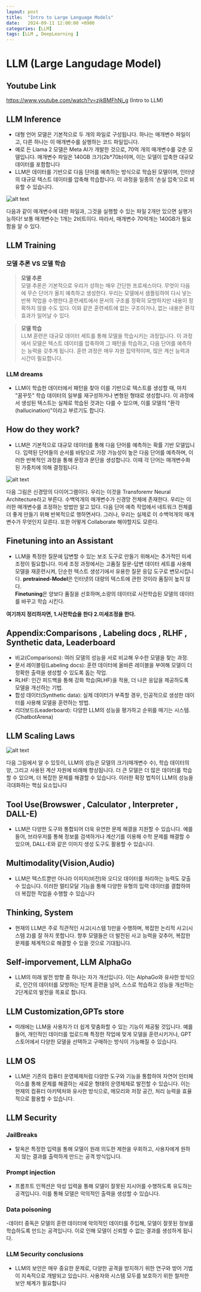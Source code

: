 ```yaml
---
layout: post
title:  "Intro to Large Language Models"
date:   2024-09-11 12:00:00 +0900
categories: [LLM]
tags: [LLM , DeepLearning ]
---
```


# LLM (Large Langudage Model)

##

## Youtube Link 
https://www.youtube.com/watch?v=zjkBMFhNj_g (Intro to LLM)

## LLM Inference

- 대형 언어 모델은 기본적으로 두 개의 파일로 구성됩니다. 하나는 매개변수 파일이고, 다른 하나는 이 매개변수를 실행하는 코드 파일입니다.
- 예로 든 Llama 2 모델은 Meta AI가 개발한 것으로, 70억 개의 매개변수를 갖춘 모델입니다. 매개변수 파일은 140GB 크기(2b*70b)이며, 이는 모델이 압축한 대규모 데이터를 포함합니다
- LLM은 데이터를 기반으로 다음 단어를 예측하는 방식으로 학습된 모델이며, 인터넷의 대규모 텍스트 데이터를 압축해 학습합니다. 이 과정을 일종의 ‘손실 압축’으로 비유할 수 있습니다.

![alt text](../assets/png/캡처.PNG)

다음과 같이 매개변수에 대한 파일과, 그것을 실행할 수 있는 파일 2개만 있으면 실행가능하다!
보통 매개변수는 1개는 2비트이다. 따라서, 매개변수 70억개는 140GB가 필요함을 알 수 있다. 



## LLM Training 

### 모델 추론 VS 모델 학습 

>**모델 추론**  
모델 추론은 기본적으로 우리가 성하는 매우 간단한 프로세스이다. 무엇이 다음에 무슨 단어가 올지 예측하고 생성한다. 우리는 모델에서 샘플링하여 다시 넣는 반복 작업을 수행한다.훈련세트에서 문서의 구조를 정확히 모방하지만 내용이 정확하지 않을 수도 있다. 이와 같은 훈련세트에 없는 구조이거나, 없는 내용은 환각효과가 일어날 수 있다.

>**모델 학습**  
LLM 훈련은 대규모 데이터 세트를 통해 모델을 학습시키는 과정입니다. 이 과정에서 모델은 텍스트 데이터를 압축하여 그 패턴을 학습하고, 다음 단어를 예측하는 능력을 갖추게 됩니다. 훈련 과정은 매우 자원 집약적이며, 많은 계산 능력과 시간이 필요합니다.


### LLM dreams

- LLM이 학습한 데이터에서 패턴을 찾아 이를 기반으로 텍스트를 생성할 때, 마치 "꿈꾸듯" 학습 데이터의 일부를 재구성하거나 변형된 형태로 생성합니다. 이 과정에서 생성된 텍스트는 실제로 학습된 것과는 다를 수 있으며, 이를 모델의 "환각(hallucination)"이라고 부르기도 합니다.


## How do they work?

- LLM은 기본적으로 대규모 데이터를 통해 다음 단어를 예측하는 확률 기반 모델입니다. 입력된 단어들의 순서를 바탕으로 가장 가능성이 높은 다음 단어를 예측하며, 이러한 반복적인 과정을 통해 문장과 문단을 생성합니다. 이때 각 단어는 매개변수화된 가중치에 의해 결정됩니다.

![alt text](../assets/png/1.PNG)

다음 그림은 신경망의 다이어그램이다. 우리는 이것을 Transforemr Neural Architecture라고 부른다. 수백억개의 매개변수가 신경망 전체에 존재한다. 우리는 이러한 매개변수를 조정하는 방법만 알고 있다.
다음 단어 예측 작업에서 네트워크 전체를 더 좋게 만들기 위해 반복적으로 행하면서다. 그러나, 우리는 실제로 이 수백억개의 매개변수가 무엇인지 모른다. 또한 어떻게 Collaborate 해야할지도 모른다.  


## Finetuning into an Assistant
- LLM을 특정한 질문에 답변할 수 있는 보조 도구로 만들기 위해서는 추가적인 미세 조정이 필요합니다. 미세 조정 과정에서는 고품질 질문-답변 데이터 세트를 사용해 모델을 재훈련시켜, 단순한 텍스트 생성기에서 유용한 질문 응답 도구로 변모시킵니다.
**pretrained-Model**은 인터넷의 대량의 텍스트에 관한 것이라 품질이 높지 않다.  
**Finetuning**은 양보다 품질을 선호하며,소량의 데이터로 사전학습된 모델의 데이터를 바꾸고 학습 시킨다.

**여기까지 정리하자면, 1.사전학습을 한다 2.미세조정을 한다.**

## Appendix:Comparisons , Labeling docs , RLHF , Synthetic data, Leaderboard
- 비교(Comparisons): 여러 모델의 성능을 서로 비교해 우수한 모델을 찾는 과정.
- 문서 레이블링(Labeling docs): 훈련 데이터에 올바른 레이블을 부여해 모델이 더 정확한 출력을 생성할 수 있도록 돕는 작업.
- RLHF: 인간 피드백을 통해 강화 학습(RLHF)을 적용, 더 나은 응답을 제공하도록 모델을 개선하는 기법.
- 합성 데이터(Synthetic data): 실제 데이터가 부족할 경우, 인공적으로 생성한 데이터를 사용해 모델을 훈련하는 방법.
- 리더보드(Leaderboard): 다양한 LLM의 성능을 평가하고 순위를 매기는 시스템. (ChatbotArena)


## LLM Scaling Laws 

![alt text](../assets/png/2.PNG)

다음 그림에서 알 수 있듯이, LLM의 성능은 모델의 크기(매개변수 수), 학습 데이터의 양, 그리고 사용된 계산 자원에 비례해 향상됩니다. 더 큰 모델은 더 많은 데이터를 학습할 수 있으며, 더 복잡한 문제를 해결할 수 있습니다. 이러한 확장 법칙이 LLM의 성능을 극대화하는 핵심 요소입니다

## Tool Use(Browswer , Calculator , Interpreter , DALL-E)

- LLM은 다양한 도구와 통합되어 더욱 유연한 문제 해결을 지원할 수 있습니다. 예를 들어, 브라우저를 통해 정보를 검색하거나 계산기를 이용해 수학 문제를 해결할 수 있으며, DALL-E와 같은 이미지 생성 도구도 활용할 수 있습니다.

## Multimodality(Vision,Audio)
- LLM은 텍스트뿐만 아니라 이미지(비전)와 오디오 데이터를 처리하는 능력도 갖출 수 있습니다. 이러한 멀티모달 기능을 통해 다양한 유형의 입력 데이터를 결합하여 더 복잡한 작업을 수행할 수 있습니다

## Thinking, System
- 현재의 LLM은 주로 직관적인 사고(시스템 1)만을 수행하며, 복잡한 논리적 사고(시스템 2)를 잘 하지 못합니다. 향후 모델들은 더 발전된 사고 능력을 갖추어, 복잡한 문제를 체계적으로 해결할 수 있을 것으로 기대됩니다.

## Self-imporvement, LLM AlphaGo

- LLM의 미래 발전 방향 중 하나는 자가 개선입니다. 이는 AlphaGo와 유사한 방식으로, 인간의 데이터를 모방하는 1단계 훈련을 넘어, 스스로 학습하고 성능을 개선하는 2단계로의 발전을 목표로 합니다.

## LLM Customization,GPTs store

- 미래에는 LLM을 사용자가 더 쉽게 맞춤화할 수 있는 기능이 제공될 것입니다. 예를 들어, 개인적인 데이터를 업로드해 특정한 작업에 맞게 모델을 훈련시키거나, GPT 스토어에서 다양한 모델을 선택하고 구매하는 방식이 가능해질 수 있습니다.

## LLM OS 

- LLM은 기존의 컴퓨터 운영체제처럼 다양한 도구와 기능을 통합하여 자연어 인터페이스를 통해 문제를 해결하는 새로운 형태의 운영체제로 발전할 수 있습니다. 이는 현재의 컴퓨터 아키텍처와 유사한 방식으로, 메모리와 저장 공간, 처리 능력을 효율적으로 활용할 수 있습니다.

## LLM Security 

### JailBreaks

- 탈옥은 특정한 입력을 통해 모델이 원래 의도한 제한을 우회하고, 사용자에게 원하지 않는 결과를 출력하게 만드는 공격 방식입니다.

### Prompt injection

- 프롬프트 인젝션은 악성 입력을 통해 모델이 잘못된 지시어를 수행하도록 유도하는 공격입니다. 이를 통해 모델은 악의적인 출력을 생성할 수 있습니다.

### Data poisoning

-데이터 중독은 모델의 훈련 데이터에 악의적인 데이터를 주입해, 모델이 잘못된 정보를 학습하도록 만드는 공격입니다. 이로 인해 모델이 신뢰할 수 없는 결과를 생성하게 됩니다.

### LLM Security  conclusions

- LLM의 보안은 매우 중요한 문제로, 다양한 공격을 방지하기 위한 연구와 방어 기법이 지속적으로 개발되고 있습니다. 사용자와 시스템 모두를 보호하기 위한 철저한 보안 체계가 필요합니다


